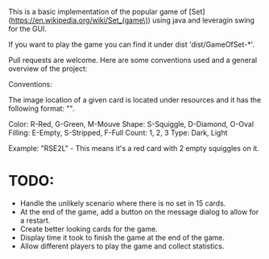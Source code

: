 This is a basic implementation of the popular game of [Set](https://en.wikipedia.org/wiki/Set_(game\)) using java and leveragin swing for the GUI.

If you want to play the game you can find it under dist 'dist/GameOfSet-\*'.

Pull requests are welcome. Here are some conventions used and a general
overview of the project: 

Conventions:

The image location of a given card is located under resources and it has the
following format: "<Color><Shape><Filling><Count><Type>".

Color: R-Red, G-Green, M-Mouve
Shape: S-Squiggle, D-Diamond, O-Oval
Filling: E-Empty, S-Stripped, F-Full
Count: 1, 2, 3
Type: Dark, Light

Example: "RSE2L" - This means it's a red card with 2 empty squiggles on it.

# TODO:

* Handle the unlikely scenario where there is no set in 15 cards.
* At the end of the game, add a button on the message dialog to allow for a
  restart.
* Create better looking cards for the game.
* Display time it took to finish the game at the end of the game.
* Allow different players to play the game and collect statistics.
